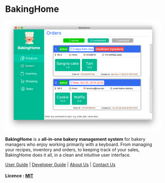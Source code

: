 # BakingHome

![Ui](https://github.com/AY1920S1-CS2113T-T12-3/main/blob/master/docs/images/Ui.png)

**BakingHome** is a **all-in-one bakery management system** for bakery managers who enjoy working primarily with a keyboard. From managing your recipes, inventory and orders, to keeping track of your sales, BakingHome does it all, in a clean and intuitive user interface. 

[User Guide](UserGuide.md) | [Developer Guide](DeveloperGuide.md) | [About Us](AboutUs.md) | [Contact Us](ContactUs.md)

#### Licence : [MIT](LICENSE)
